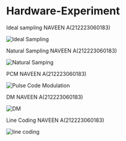 # Hardware-Experiment
Ideal sampling  NAVEEN A(212223060183)

![Ideal Sampling](https://github.com/user-attachments/assets/5c95667b-9942-4eab-a585-f6d6d9047c3e)

Natural Sampling  NAVEEN A(212223060183)

![Natural Samping](https://github.com/user-attachments/assets/00713bf3-74ce-4357-998c-4ebe4b1ad877)

PCM   NAVEEN A(212223060183)

![Pulse Code Modulation](https://github.com/user-attachments/assets/f61d51e1-ce10-4738-8fb1-50c4a9c30f0c)

DM   NAVEEN A(212223060183)

![DM](https://github.com/user-attachments/assets/e744cf09-f89e-448b-b4e3-47079b98c186)

Line Coding   NAVEEN A(212223060183)

![line coding](https://github.com/user-attachments/assets/ad853d2a-2036-418e-bea5-0f3fe689a482)
